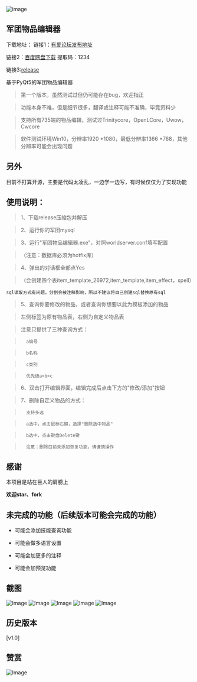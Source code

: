 ![image](image/logo.png)

## 军团物品编辑器

下载地址：
链接1：[有爱论坛发布地址](http://uiwow.com/thread-9609-1-1.html)

链接2：[百度网盘下载](https://pan.baidu.com/s/1RykeMm78QvwR1dxCmICYLg) 提取码：1234

链接3:[release](https://github.com/freadblangks/LegionItemEditor/releases/download/v1.6/_v1.6.zip)

基于PyQt5的军团物品编辑器

> 第一个版本，虽然测试过但仍可能存在bug，欢迎指正

> 功能本身不难，但是细节很多，翻译或注释可能不准确，毕竟资料少

> 支持所有735端的物品编辑，测试过Trinitycore，OpenLCore，Uwow，Cwcore

> 软件测试环境Win10，分辨率1920 *1080，最低分辨率1366 *768，其他分辨率可能会出现问题

另外
---
目前不打算开源，主要是代码太凌乱，一边学一边写，有时候仅仅为了实现功能


使用说明：
---
> 1、下载release压缩包并解压

> 2、运行你的军团mysql

> 3、运行"军团物品编辑器.exe"，对照worldserver.conf填写配置

>   （注意：数据库必须为hotfix库）

> 4、弹出的对话框全部点Yes

>   （会创建四个表item_template_26972,item_template,item_effect，spell）

	sql读取方式有问题，分割会被注释影响，所以不建议将自己创建sql替换原有sql

> 5、查询你要修改的物品，或者查询你想要以此为模板添加的物品

>   左侧标签为原有物品表，右侧为自定义物品表

>   注意只提供了三种查询方式：

>   	a编号

>   	b名称

>   	c类别

> 		优先级a>b>c

> 6、双击打开编辑界面，编辑完成后点击下方的"修改/添加"按钮

> 7、删除自定义物品的方式：

>   	支持多选

>   	a选中，点击鼠标右键，选择"删除选中物品"

>   	b选中，点击键盘Delete键

>   	注意：删除目前未添加恢复功能，请谨慎操作


感谢
---
本项目是站在巨人的肩膀上

**欢迎star、fork**

未完成的功能（后续版本可能会完成的功能）
---

* 可能会添加技能查询功能

* 可能会做多语言设置

* 可能会加更多的注释

* 可能会加预览功能

截图
---
![Image](image/1.png)
![Image](image/2.png)
![Image](image/3.png)
![Image](image/4.png)
![Image](image/5.png)

历史版本
---
[v1.0]

赞赏
---
![Image](image/zs.JPG)


